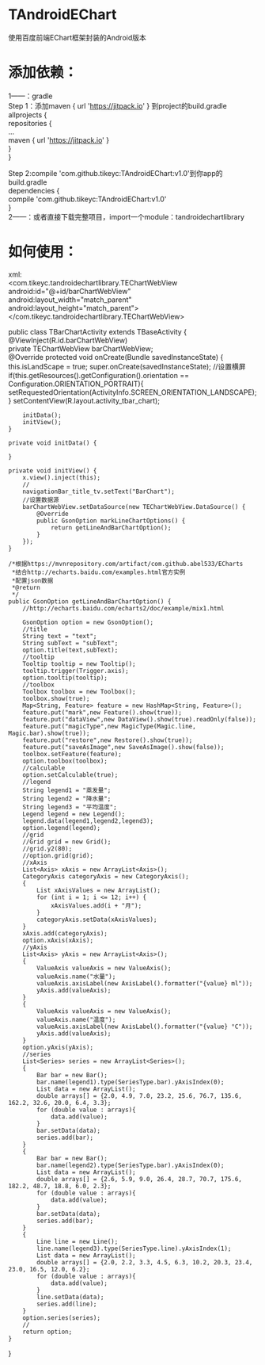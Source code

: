 # TAndroidEChart
使用百度前端EChart框架封装的Android版本

# 添加依赖： 
 1——：gradle     
 Step 1：添加maven { url 'https://jitpack.io' } 到project的build.gradle    
allprojects {   
		repositories {   
			...   
			maven { url 'https://jitpack.io' }   
		}   
	}   

 Step 2:compile 'com.github.tikeyc:TAndroidEChart:v1.0'到你app的build.gradle    
dependencies {    
     compile 'com.github.tikeyc:TAndroidEChart:v1.0'   
}  
 2——：或者直接下载完整项目，import一个module：tandroidechartlibrary

# 如何使用：
xml:     
<com.tikeyc.tandroidechartlibrary.TEChartWebView    
        android:id="@+id/barChartWebView"    
        android:layout_width="match_parent"    
        android:layout_height="match_parent">    
</com.tikeyc.tandroidechartlibrary.TEChartWebView>   

public class TBarChartActivity extends TBaseActivity {     
    @ViewInject(R.id.barChartWebView)   
    private TEChartWebView barChartWebView;   
    @Override
    protected void onCreate(Bundle savedInstanceState) {
        this.isLandScape = true;
        super.onCreate(savedInstanceState);
        //设置横屏
        if(this.getResources().getConfiguration().orientation == Configuration.ORIENTATION_PORTRAIT){
            setRequestedOrientation(ActivityInfo.SCREEN_ORIENTATION_LANDSCAPE);
        }
        setContentView(R.layout.activity_tbar_chart);

        initData();
        initView();
    }     
         
    private void initData() {     

    }     
    
    private void initView() {     
        x.view().inject(this);
        //
        navigationBar_title_tv.setText("BarChart");
        //设置数据源
        barChartWebView.setDataSource(new TEChartWebView.DataSource() {
            @Override
            public GsonOption markLineChartOptions() {
                return getLineAndBarChartOption();
            }
        });
    }

    /*根据https://mvnrepository.com/artifact/com.github.abel533/ECharts
     *结合http://echarts.baidu.com/examples.html官方实例   
     *配置json数据  
     *@return
     */
    public GsonOption getLineAndBarChartOption() {     
        //http://echarts.baidu.com/echarts2/doc/example/mix1.html   
	
        GsonOption option = new GsonOption();   
        //title   
        String text = "text";   
        String subText = "subText";   
        option.title(text,subText);   
        //tooltip   
        Tooltip tooltip = new Tooltip();   
        tooltip.trigger(Trigger.axis);   
        option.tooltip(tooltip);   
        //toolbox   
        Toolbox toolbox = new Toolbox();   
        toolbox.show(true);   
        Map<String, Feature> feature = new HashMap<String, Feature>();   
        feature.put("mark",new Feature().show(true));   
        feature.put("dataView",new DataView().show(true).readOnly(false));   
        feature.put("magicType",new MagicType(Magic.line, Magic.bar).show(true));      
        feature.put("restore",new Restore().show(true));   
        feature.put("saveAsImage",new SaveAsImage().show(false));   
        toolbox.setFeature(feature);   
        option.toolbox(toolbox);   
        //calculable   
        option.setCalculable(true);   
        //legend   
        String legend1 = "蒸发量";   
        String legend2 = "降水量";   
        String legend3 = "平均温度";   
        Legend legend = new Legend();   
        legend.data(legend1,legend2,legend3);   
        option.legend(legend);   
        //grid        
        //Grid grid = new Grid();        
        //grid.y2(80);        
        //option.grid(grid);        
        //xAxis        
        List<Axis> xAxis = new ArrayList<Axis>();   
        CategoryAxis categoryAxis = new CategoryAxis();   
        {   
            List xAxisValues = new ArrayList();   
            for (int i = 1; i <= 12; i++) {   
                xAxisValues.add(i + "月");   
            }   
            categoryAxis.setData(xAxisValues);   
        }   
        xAxis.add(categoryAxis);   
        option.xAxis(xAxis);   
        //yAxis   
        List<Axis> yAxis = new ArrayList<Axis>();   
        {
            ValueAxis valueAxis = new ValueAxis();   
            valueAxis.name("水量");   
            valueAxis.axisLabel(new AxisLabel().formatter("{value} ml"));   
            yAxis.add(valueAxis);   
        }   
        {   
            ValueAxis valueAxis = new ValueAxis();   
            valueAxis.name("温度");   
            valueAxis.axisLabel(new AxisLabel().formatter("{value} °C"));   
            yAxis.add(valueAxis);   
        }   
        option.yAxis(yAxis);   
        //series   
        List<Series> series = new ArrayList<Series>();   
        {   
            Bar bar = new Bar();   
            bar.name(legend1).type(SeriesType.bar).yAxisIndex(0);   
            List data = new ArrayList();   
            double arrays[] = {2.0, 4.9, 7.0, 23.2, 25.6, 76.7, 135.6, 162.2, 32.6, 20.0, 6.4, 3.3};   
            for (double value : arrays){   
                data.add(value);   
            }   
            bar.setData(data);   
            series.add(bar);   
        }   
        {   
            Bar bar = new Bar();   
            bar.name(legend2).type(SeriesType.bar).yAxisIndex(0);   
            List data = new ArrayList();   
            double arrays[] = {2.6, 5.9, 9.0, 26.4, 28.7, 70.7, 175.6, 182.2, 48.7, 18.8, 6.0, 2.3};   
            for (double value : arrays){   
                data.add(value);   
            }   
            bar.setData(data);   
            series.add(bar);   
        }   
        {   
            Line line = new Line();   
            line.name(legend3).type(SeriesType.line).yAxisIndex(1);   
            List data = new ArrayList();   
            double arrays[] = {2.0, 2.2, 3.3, 4.5, 6.3, 10.2, 20.3, 23.4, 23.0, 16.5, 12.0, 6.2};   
            for (double value : arrays){   
                data.add(value);   
            }   
            line.setData(data);   
            series.add(line);   
        }   
        option.series(series);   
        //   
        return option;   
    }   
}   

